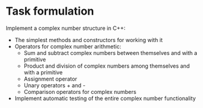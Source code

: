 # Task formulation

Implement a complex number structure in C++:
  - The simplest methods and constructors for working with it
  - Operators for complex number arithmetic:
    - Sum and subtract complex numbers between themselves and with a primitive
    - Product and division of complex numbers among themselves and with a primitive
    - Assignment operator
    - Unary operators + and -
    - Comparison operators for complex numbers
  - Implement automatic testing of the entire complex number functionality
 

 